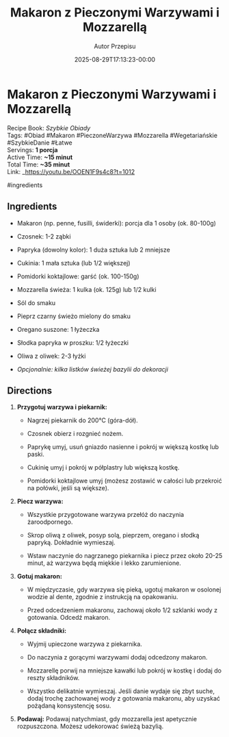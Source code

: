 ﻿---
draft: true
title: "Makaron z Pieczonymi Warzywami i Mozzarellą"
author: "Autor Przepisu"
recipe_image: images/recipe-headers/default.avif
date: 2025-08-29T17:13:23-00:00
categories: ["do-kategoryzacji"]
tags: ["draft"]
tagline: "Przepis do sformatowania"
servings: 4
prep_time: 15
cook: true
cook_time: 30
calories: 300
protein: 20
fat: 10
carbohydrate: 25
---
# Makaron z Pieczonymi Warzywami i Mozzarellą

Recipe Book: _Szybkie Obiady_  
Tags: #Obiad #Makaron #PieczoneWarzywa #Mozzarella #Wegetariańskie #SzybkieDanie #Łatwe  
Servings: **1 porcja**  
Active Time: **~15 minut**  
Total Time: **~35 minut**  
Link: _https://youtu.be/OOEN1F9s4c8?t=1012

#ingredients

## Ingredients

-  Makaron (np. penne, fusilli, świderki): porcja dla 1 osoby (ok. 80-100g)
    
-  Czosnek: 1-2 ząbki
    
-  Papryka (dowolny kolor): 1 duża sztuka lub 2 mniejsze
    
-  Cukinia: 1 mała sztuka (lub 1/2 większej)
    
-  Pomidorki koktajlowe: garść (ok. 100-150g)
    
-  Mozzarella świeża: 1 kulka (ok. 125g) lub 1/2 kulki
    
-  Sól do smaku
    
-  Pieprz czarny świeżo mielony do smaku
    
-  Oregano suszone: 1 łyżeczka
    
-  Słodka papryka w proszku: 1/2 łyżeczki
    
-  Oliwa z oliwek: 2-3 łyżki
    
-  _Opcjonalnie: kilka listków świeżej bazylii do dekoracji_
    

## Directions

1. **Przygotuj warzywa i piekarnik:**
    
    - Nagrzej piekarnik do 200°C (góra-dół).
        
    - Czosnek obierz i rozgnieć nożem.
        
    - Paprykę umyj, usuń gniazdo nasienne i pokrój w większą kostkę lub paski.
        
    - Cukinię umyj i pokrój w półplastry lub większą kostkę.
        
    - Pomidorki koktajlowe umyj (możesz zostawić w całości lub przekroić na połówki, jeśli są większe).
        
2. **Piecz warzywa:**
    
    - Wszystkie przygotowane warzywa przełóż do naczynia żaroodpornego.
        
    - Skrop oliwą z oliwek, posyp solą, pieprzem, oregano i słodką papryką. Dokładnie wymieszaj.
        
    - Wstaw naczynie do nagrzanego piekarnika i piecz przez około 20-25 minut, aż warzywa będą miękkie i lekko zarumienione.
        
3. **Gotuj makaron:**
    
    - W międzyczasie, gdy warzywa się pieką, ugotuj makaron w osolonej wodzie al dente, zgodnie z instrukcją na opakowaniu.
        
    - Przed odcedzeniem makaronu, zachowaj około 1/2 szklanki wody z gotowania. Odcedź makaron.
        
4. **Połącz składniki:**
    
    - Wyjmij upieczone warzywa z piekarnika.
        
    - Do naczynia z gorącymi warzywami dodaj odcedzony makaron.
        
    - Mozzarellę porwij na mniejsze kawałki lub pokrój w kostkę i dodaj do reszty składników.
        
    - Wszystko delikatnie wymieszaj. Jeśli danie wydaje się zbyt suche, dodaj trochę zachowanej wody z gotowania makaronu, aby uzyskać pożądaną konsystencję sosu.
        
5. **Podawaj:** Podawaj natychmiast, gdy mozzarella jest apetycznie rozpuszczona. Możesz udekorować świeżą bazylią.
    